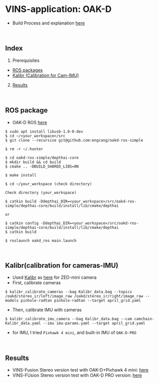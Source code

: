 # VINS-application: OAK-D
+ Build Process and explanation [here](https://github.com/engcang/VINS-application)
<br>

## Index
1. Prerequisites
+ [ROS packages](#ros-package)
+ [Kalibr (Calibration for Cam-IMU)](#kalibrcalibration-for-cameras-imu)
2. [Results](#results)

<br>

## ROS package
+ OAK-D ROS [here](https://github.com/engcang/oakd-ros-simple)
~~~shell
$ sudo apt install libusb-1.0-0-dev
$ cd ~/<your_workspace>/src
$ git clone --recursive git@github.com:engcang/oakd-ros-simple

$ rm -r ~/.hunter

$ cd oakd-ros-simple/depthai-core
$ mkdir build && cd build
$ cmake .. -DBUILD_SHARED_LIBS=ON

$ make install

$ cd ~/your_workspace (check directory)

Check directory (your_workspace)

$ catkin build -Ddepthai_DIR=<your_workspace>/src/oakd-ros-simple/depthai-core/build/install/lib/cmake/depthai

or

$ catkin config -Ddepthai_DIR=<your_workspace>/src/oakd-ros-simple/depthai-core/build/install/lib/cmake/depthai
$ catkin build

$ roslaunch oakd_ros main.launch
~~~

  
<br>

## Kalibr(calibration for cameras-IMU)

+ Used [Kalibr](https://github.com/ethz-asl/kalibr) as [here](https://support.stereolabs.com/hc/en-us/articles/360012749113-How-can-I-use-Kalibr-with-the-ZED-Mini-camera-in-ROS-) for ZED-mini camera
+ First, calibrate cameras
~~~shell
$ kalibr_calibrate_cameras --bag Kalibr_data.bag --topics /oakd/stereo_ir/left/image_raw /oakd/stereo_ir/right/image_raw --models pinhole-radtan pinhole-radtan --target april_grid.yaml
~~~
+ Then, calibrate IMU with cameras
~~~shell
$ kalibr_calibrate_imu_camera --bag Kalibr_data.bag --cam camchain-Kalibr_data.yaml --imu imu-params.yaml --target april_grid.yaml
~~~
+ for IMU, I tried `Pixhawk 4 mini`, and built-in IMU of `OAK-D-PRO`

<br>

## Results
+ VINS-Fusion Stereo version test with OAK-D+Pixhawk 4 mini: [here](https://youtu.be/Hjcjg9L4j9o)
+ VINS-FUsion Stereo version test with OAK-D PRO version: [here](https://youtu.be/Xw-HIPbn0wg)
